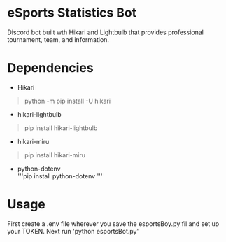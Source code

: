 # eSports Statistics Bot
Discord bot built wth Hikari and Lightbulb that provides professional tournament, team, and information.

# Dependencies
- Hikari
> python -m pip install -U hikari  
> 

- hikari-lightbulb
> pip install hikari-lightbulb  

- hikari-miru
> pip install hikari-miru  

- python-dotenv  
'''pip install python-dotenv  '''

# Usage
First create a .env file wherever you save the esportsBoy.py fil and set up your TOKEN.
Next run 'python esportsBot.py'
